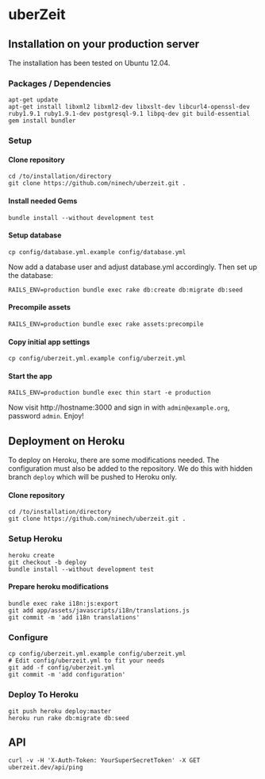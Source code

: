 # uberZeit

## Installation on your production server

The installation has been tested on Ubuntu 12.04.

### Packages / Dependencies

    apt-get update
    apt-get install libxml2 libxml2-dev libxslt-dev libcurl4-openssl-dev ruby1.9.1 ruby1.9.1-dev postgresql-9.1 libpq-dev git build-essential
    gem install bundler


### Setup

#### Clone repository

    cd /to/installation/directory
    git clone https://github.com/ninech/uberzeit.git .

#### Install needed Gems

    bundle install --without development test

#### Setup database

    cp config/database.yml.example config/database.yml

Now add a database user and adjust database.yml accordingly.
Then set up the database:

    RAILS_ENV=production bundle exec rake db:create db:migrate db:seed


#### Precompile assets

    RAILS_ENV=production bundle exec rake assets:precompile


#### Copy initial app settings

    cp config/uberzeit.yml.example config/uberzeit.yml


#### Start the app

    RAILS_ENV=production bundle exec thin start -e production

Now visit http://hostname:3000 and sign in with `admin@example.org`, password `admin`. Enjoy!


## Deployment on Heroku

To deploy on Heroku, there are some modifications needed. The configuration must
also be added to the repository.
We do this with hidden branch ```deploy``` which will be pushed to Heroku only.

#### Clone repository

    cd /to/installation/directory
    git clone https://github.com/ninech/uberzeit.git .

### Setup Heroku

    heroku create
    git checkout -b deploy
    bundle install --without development test

#### Prepare heroku modifications

    bundle exec rake i18n:js:export
    git add app/assets/javascripts/i18n/translations.js
    git commit -m 'add i18n translations'

### Configure

    cp config/uberzeit.yml.example config/uberzeit.yml
    # Edit config/uberzeit.yml to fit your needs
    git add -f config/uberzeit.yml
    git commit -m 'add configuration'

### Deploy To Heroku

    git push heroku deploy:master
    heroku run rake db:migrate db:seed

## API

    curl -v -H 'X-Auth-Token: YourSuperSecretToken' -X GET uberzeit.dev/api/ping
